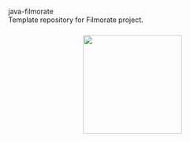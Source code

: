 <p align="left">java-filmorate<br>Template repository for Filmorate project.</p>

###

<div align="center">
  <img height="200" src="https://i.ibb.co/hH6CHy4/2023-09-23-181620.png"  />
</div>

###